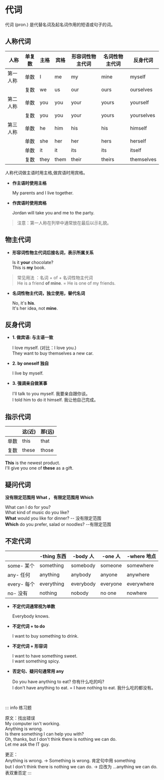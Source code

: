# 代词

代词 (pron.) 是代替名词及起名词作用的短语或句子的词。

## 人称代词

| 人称     | 单复数 | 主格 | 宾格 | 形容词性物主代词 | 名词性物主代词 | 反身代词   |
| -------- | ------ | ---- | ---- | ---------------- | -------------- | ---------- |
| 第一人称 | 单数   | I    | me   | my               | mine           | myself     |
|          | 复数   | we   | us   | our              | ours           | ourselves  |
| 第二人称 | 单数   | you  | you  | your             | yours          | yourself   |
|          | 复数   | you  | you  | your             | yours          | yourselves |
| 第三人称 | 单数   | he   | him  | his              | his            | himself    |
|          | 单数   | she  | her  | her              | hers           | herself    |
|          | 单数   | it   | it   | its              | its            | itself     |
|          | 复数   | they | them | their            | theirs         | themselves |

人称代词做主语时用主格,做宾语时用宾格。

- **作主语时使用主格**

  My parents and I live together. <br/>

- **作宾语时使用宾格**

  Jordan will take you and me to the party.

> 注意：第一人称在列举中通常放在最后以示礼貌。

## 物主代词

- **形容词性物主代词后接名词，表示所属关系**

  Is it **your** chocolate? <br/>
  This is **my** book. <br/>

> 常见用法 ：名词 + of + 名词性物主代词 <br/>
> He is a friend **of mine**. = He is one of my friends.

- **名词性物主代词，独立使用，替代名词**

  No, it's **his**. <br/>
  It's her idea, not **mine**.

## 反身代词

- **1. 做宾语: 与主语一致**

  I love myself. (对比：I love you.) <br/>
  They want to buy themselves a new car.

- **2. by oneself 独自**

  I live by myself.

- **3. 强调亲自做某事**

  I'll talk to you myself. 我要亲自跟你谈。<br/>
  I told him to do it himself. 我让他自己完成。

## 指示代词

|      | 这(近) | 那(远) |
| ---- | ------ | ------ |
| 单数 | this   | that   |
| 复数 | these  | those  |

**This** is the newest product. <br/>
I'll give you one of **these** as a gift.

## 疑问代词

**没有限定范围用 What ， 有限定范围用 Which**

What can I do for you? <br/>
What kind of music do you like? <br/>
**What** would you like for dinner? -- 没有限定范围 <br/>
**Which** do you prefer, salad or noodles? --有限定范围 <br/>

## 不定代词

|             | -thing 东西 | -body 人  | -one 人  | -where 地点 |
| ----------- | ----------- | --------- | -------- | ----------- |
| some- 某个  | something   | somebody  | someone  | somewhere   |
| any- 任何   | anything    | anybody   | anyone   | anywhere    |
| every- 每个 | everything  | everybody | everyone | everywhere  |
| no- 没有    | nothing     | nobody    | no one   | nowhere     |

- **不定代词通常视为单数**

  Everybody knows.

- **不定代词 + to do**

  I want to buy something to drink.

- **不定代词 + 形容词**

  I want to have something sweet. <br/>
  I want something spicy.

- **否定句、疑问句通常用 any**

  Do you have anything to eat? 你有什么吃的吗? <br/>
  I don't have anything to eat. = I have nothing to eat. 我什么吃的都没有。

<br/>

::: info 练习题

原文：找出错误 <br/>
My computer isn't working. <br/>
Anything is wrong. <br/>
Is there something I can help you with? <br/>
Oh, thanks, but I don't think there is nothing we can do. <br/>
Let me ask the IT guy. <br/>

更正：<br/>
Anything is wrong. -> Something is wrong. 肯定句中用 something <br/>
but I don't think there is nothing we can do. -> 应改为 ...anything we can do. 表双重否定
:::
